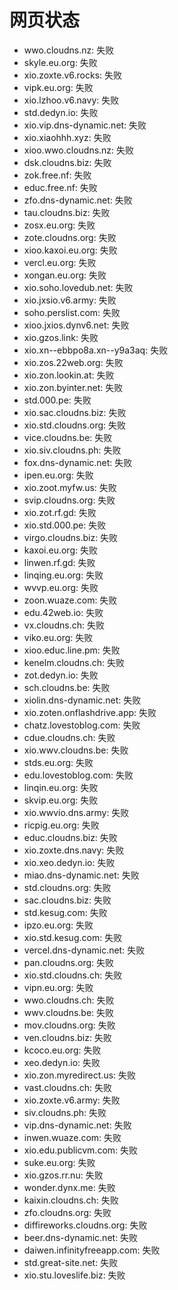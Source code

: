 # 网页状态
- wwo.cloudns.nz: 失败
- skyle.eu.org: 失败
- xio.zoxte.v6.rocks: 失败
- vipk.eu.org: 失败
- xio.lzhoo.v6.navy: 失败
- std.dedyn.io: 失败
- xio.vip.dns-dynamic.net: 失败
- xio.xiaohhh.xyz: 失败
- xioo.wwo.cloudns.nz: 失败
- dsk.cloudns.biz: 失败
- zok.free.nf: 失败
- educ.free.nf: 失败
- zfo.dns-dynamic.net: 失败
- tau.cloudns.biz: 失败
- zosx.eu.org: 失败
- zote.cloudns.org: 失败
- xioo.kaxoi.eu.org: 失败
- vercl.eu.org: 失败
- xongan.eu.org: 失败
- xio.soho.lovedub.net: 失败
- xio.jxsio.v6.army: 失败
- soho.perslist.com: 失败
- xioo.jxios.dynv6.net: 失败
- xio.gzos.link: 失败
- xio.xn--ebbpo8a.xn--y9a3aq: 失败
- xio.zos.22web.org: 失败
- xio.zon.lookin.at: 失败
- xio.zon.byinter.net: 失败
- std.000.pe: 失败
- xio.sac.cloudns.biz: 失败
- xio.std.cloudns.org: 失败
- vice.cloudns.be: 失败
- xio.siv.cloudns.ph: 失败
- fox.dns-dynamic.net: 失败
- ipen.eu.org: 失败
- xio.zoot.myfw.us: 失败
- svip.cloudns.org: 失败
- xio.zot.rf.gd: 失败
- xio.std.000.pe: 失败
- virgo.cloudns.biz: 失败
- kaxoi.eu.org: 失败
- linwen.rf.gd: 失败
- linqing.eu.org: 失败
- wvvp.eu.org: 失败
- zoon.wuaze.com: 失败
- edu.42web.io: 失败
- vx.cloudns.ch: 失败
- viko.eu.org: 失败
- xioo.educ.line.pm: 失败
- kenelm.cloudns.ch: 失败
- zot.dedyn.io: 失败
- sch.cloudns.be: 失败
- xiolin.dns-dynamic.net: 失败
- xio.zoten.onflashdrive.app: 失败
- chatz.lovestoblog.com: 失败
- cdue.cloudns.ch: 失败
- xio.wwv.cloudns.be: 失败
- stds.eu.org: 失败
- edu.lovestoblog.com: 失败
- linqin.eu.org: 失败
- skvip.eu.org: 失败
- xio.wwvio.dns.army: 失败
- ricpig.eu.org: 失败
- educ.cloudns.biz: 失败
- xio.zoxte.dns.navy: 失败
- xio.xeo.dedyn.io: 失败
- miao.dns-dynamic.net: 失败
- std.cloudns.org: 失败
- sac.cloudns.biz: 失败
- std.kesug.com: 失败
- ipzo.eu.org: 失败
- xio.std.kesug.com: 失败
- vercel.dns-dynamic.net: 失败
- pan.cloudns.org: 失败
- xio.std.cloudns.ch: 失败
- vipn.eu.org: 失败
- wwo.cloudns.ch: 失败
- wwv.cloudns.be: 失败
- mov.cloudns.org: 失败
- ven.cloudns.biz: 失败
- kcoco.eu.org: 失败
- xeo.dedyn.io: 失败
- xio.zon.myredirect.us: 失败
- vast.cloudns.ch: 失败
- xio.zoxte.v6.army: 失败
- siv.cloudns.ph: 失败
- vip.dns-dynamic.net: 失败
- inwen.wuaze.com: 失败
- xio.edu.publicvm.com: 失败
- suke.eu.org: 失败
- xio.gzos.rr.nu: 失败
- wonder.dynx.me: 失败
- kaixin.cloudns.ch: 失败
- zfo.cloudns.org: 失败
- diffireworks.cloudns.org: 失败
- beer.dns-dynamic.net: 失败
- daiwen.infinityfreeapp.com: 失败
- std.great-site.net: 失败
- xio.stu.loveslife.biz: 失败
